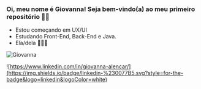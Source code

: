 ### Oi, meu nome é Giovanna! Seja bem-vindo(a) ao meu primeiro repositório 🙋🏼

- Estou começando em UX/UI
- Estudando Front-End, Back-End e Java.
- Ela/dela 👩🏼‍💻



![Giovanna](https://github-readme-stats.vercel.app/api?username=giovannalencar&theme=cobalt&show_icons=true)







![https://www.linkedin.com/in/giovanna-alencar/](https://img.shields.io/badge/linkedin-%230077B5.svg?style=for-the-badge&logo=linkedin&logoColor=white)
